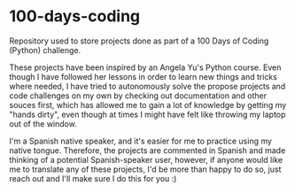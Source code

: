 # 100-days-coding

Repository used to store projects done as part of a 100 Days of Coding (Python) challenge.

These projects have been inspired by an Angela Yu's Python course. Even though I have followed her lessons in order to learn new things and tricks where needed, I have tried to autonomously solve the propose projects and code challenges on my own by checking out documentation and other souces first, which has allowed me to gain a lot of knowledge by getting my "hands dirty", even though at times I might have felt like throwing my laptop out of the window.

I'm a Spanish native speaker, and it's easier for me to practice using my native tongue. Therefore, the projects are commented in Spanish and made thinking of a potential Spanish-speaker user, however, if anyone would like me to translate any of these projects, I'd be more than happy to do so, just reach out and I'll make sure I do this for you :)
